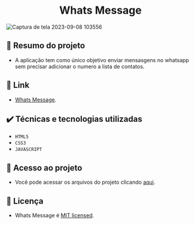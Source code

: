 <h1 align="center"> Whats Message </h1>

![Captura de tela 2023-09-08 103556](https://github.com/AguiarIsaac/whatsmessage/assets/37755163/14c68335-e014-46a4-b054-c2a8e00b9829)

## 📄 Resumo do projeto
* A aplicação tem como único objetivo enviar mensasgens no whatsapp sem precisar adicionar o numero a lista de contatos.

## 🔗 Link
* [Whats Message](https://aguiarisaac.github.io/whatsmessage/).

## ✔️ Técnicas e tecnologias utilizadas
- ``HTML5``
- ``CSS3``
- ``JAVASCRIPT``

## 📁 Acesso ao projeto
* Você pode acessar os arquivos do projeto clicando [aqui](https://github.com/AguiarIsaac/whatsmessage).

## 📜 Licença
* Whats Message é [MIT licensed](./LICENSE).
